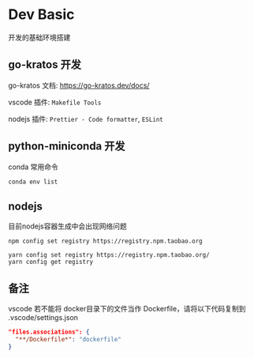 # Dev Basic

开发的基础环境搭建

## go-kratos 开发

go-kratos 文档: https://go-kratos.dev/docs/

vscode 插件: `Makefile Tools`

nodejs 插件: `Prettier - Code formatter`, `ESLint`

## python-miniconda 开发

conda 常用命令
```bash
conda env list
```

## nodejs

目前nodejs容器生成中会出现网络问题

```
npm config set registry https://registry.npm.taobao.org

yarn config set registry https://registry.npm.taobao.org/
yarn config get registry
```

## 备注

vscode 若不能将 docker目录下的文件当作 Dockerfile，请将以下代码复制到 .vscode/settings.json
```json
"files.associations": {
  "**/Dockerfile*": "dockerfile"
}
```